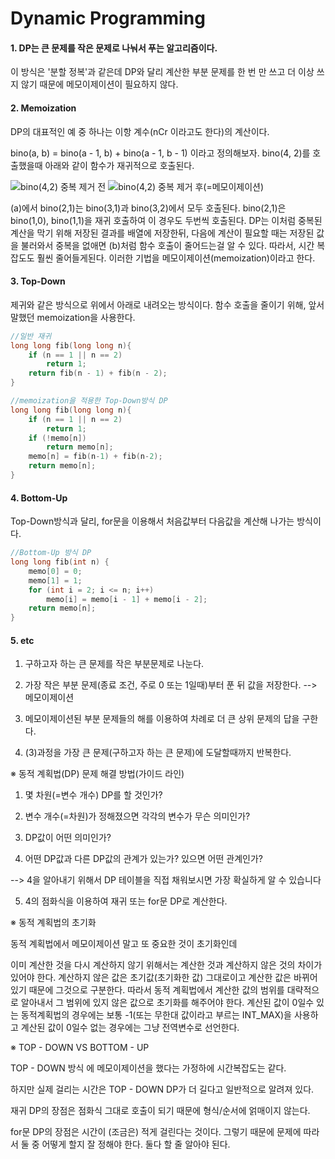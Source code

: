 # Dynamic Programming

#### 1. DP는 큰 문제를 작은 문제로 나눠서 푸는 알고리즘이다.
이 방식은 '분할 정복'과 같은데 DP와 달리 계산한 부분 문제를 한 번 만 쓰고 더 이상 쓰지 않기 때문에 메모이제이션이 필요하지 않다.

#### 2. Memoization
DP의 대표적인 예 중 하나는 이항 계수(nCr 이라고도 한다)의 계산이다.

bino(a, b) = bino(a - 1, b) + bino(a - 1, b - 1) 이라고 정의해보자.
bino(4, 2)를 호출했을때 아래와 같이 함수가 재귀적으로 호출된다.

![bino(4,2) 중복 제거 전](https://t1.daumcdn.net/cfile/tistory/2305984555140F6329) ![bino(4,2) 중복 제거 후(=메모이제이션)](https://t1.daumcdn.net/cfile/tistory/2723404555140F6316)

(a)에서 bino(2,1)는 bino(3,1)과 bino(3,2)에서 모두 호출된다. bino(2,1)은 bino(1,0), bino(1,1)을 재귀 호출하여 이 경우도 두번씩 호출된다.
DP는 이처럼 중복된 계산을 막기 위해 저장된 결과를 배열에 저장한뒤, 다음에 계산이 필요할 때는 저장된 값을 불러와서 중복을 없애면 (b)처럼 함수 호출이 줄어드는걸 알 수 있다. 따라서, 시간 복잡도도 훨씬 줄어들게된다.
이러한 기법을 메모이제이션(memoization)이라고 한다.

#### 3. Top-Down
제귀와 같은 방식으로 위에서 아래로 내려오는 방식이다. 함수 호출을 줄이기 위해, 앞서 말했던 memoization을 사용한다.

```c++
//일반 재귀
long long fib(long long n){
    if (n == 1 || n == 2)
        return 1;
    return fib(n - 1) + fib(n - 2);
}
```
```c++
//memoization을 적용한 Top-Down방식 DP
long long fib(long long n){
    if (n == 1 || n == 2)
        return 1;
    if (!memo[n])
        return memo[n];
    memo[n] = fib(n-1) + fib(n-2);
    return memo[n];
}
```
#### 4. Bottom-Up
Top-Down방식과 달리, for문을 이용해서 처음값부터 다음값을 계산해 나가는 방식이다.
```c++
//Bottom-Up 방식 DP
long long fib(int n) {
    memo[0] = 0;
    memo[1] = 1;
    for (int i = 2; i <= n; i++)
        memo[i] = memo[i - 1] + memo[i - 2];
    return memo[n];
}
```
#### 5. etc
1. 구하고자 하는 큰 문제를 작은 부분문제로 나눈다.

2. 가장 작은 부분 문제(종료 조건, 주로 0 또는 1일때)부터 푼 뒤 값을 저장한다. --> 메모이제이션

3. 메모이제이션된 부분 문제들의 해를 이용하여 차례로 더 큰 상위 문제의 답을 구한다.

4. (3)과정을 가장 큰 문제(구하고자 하는 큰 문제)에 도달할때까지 반복한다.



 ※ 동적 계획법(DP) 문제 해결 방법(가이드 라인)



1. 몇 차원(=변수 개수) DP를 할 것인가?

2. 변수 개수(=차원)가 정해졌으면 각각의 변수가 무슨 의미인가?

3. DP값이 어떤 의미인가?

4. 어떤 DP값과 다른 DP값의 관계가 있는가? 있으면 어떤 관계인가?

--> 4을 알아내기 위해서 DP 테이블을 직접 채워보시면 가장 확실하게 알 수 있습니다

5. 4의 점화식을 이용하여 재귀 또는 for문 DP로 계산한다.




 ※ 동적 계획법의 초기화



동적 계획법에서 메모이제이션 말고 또 중요한 것이 초기화인데

이미 계산한 것을 다시 계산하지 않기 위해서는 계산한 것과 계산하지 않은 것의 차이가 있어야 한다. 계산하지 않은 값은 초기값(초기화한 값) 그대로이고 계산한 값은 바뀌어있기 때문에 그것으로 구분한다. 따라서 동적 계획법에서 계산한 값의 범위를 대략적으로 알아내서 그 범위에 있지 않은 값으로 초기화를 해주어야 한다. 계산된 값이 0일수 있는 동적계획법의 경우에는 보통 -1(또는 무한대 값이라고 부르는 INT_MAX)을 사용하고 계산된 값이 0일수 없는 경우에는 그냥 전역변수로 선언한다.



 ※ TOP - DOWN VS BOTTOM - UP



TOP - DOWN 방식 에 메모이제이션을 했다는 가정하에 시간복잡도는 같다.

하지만 실제 걸리는 시간은 TOP - DOWN DP가 더 길다고 일반적으로 알려져 있다.

재귀 DP의 장점은 점화식 그대로 호출이 되기 때문에 형식/순서에 얽매이지 않는다.

for문 DP의 장점은 시간이 (조금은) 적게 걸린다는 것이다. 그렇기 때문에 문제에 따라서 둘 중 어떻게 할지 잘 정해야 한다. 둘다 할 줄 알아야 된다.
